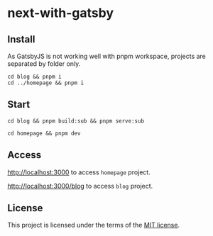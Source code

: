 # next-with-gatsby

## Install

As GatsbyJS is not working well with pnpm workspace, projects are separated by folder only.

```shell
cd blog && pnpm i
cd ../homepage && pnpm i
```

## Start

```shell
cd blog && pnpm build:sub && pnpm serve:sub
```

```shell
cd homepage && pnpm dev
```

## Access

[http://localhost:3000](http://localhost:3000) to access `homepage` project.

[http://localhost:3000/blog](http://localhost:3000/blog) to access `blog` project.

## License

This project is licensed under the terms of the [MIT license](/LICENSE).
